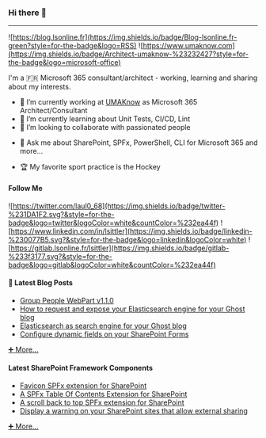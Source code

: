 ### Hi there 👋

---

![https://blog.lsonline.fr](https://img.shields.io/badge/Blog-lsonline.fr-green?style=for-the-badge&logo=RSS)
![https://www.umaknow.com](https://img.shields.io/badge/Architect-umaknow-%23232427?style=for-the-badge&logo=microsoft-office)

I'm a 🇫🇷 Microsoft 365 consultant/architect - working, learning and sharing about my interests.

<!--
**Laul0/Laul0** is a ✨ _special_ ✨ repository because its `README.md` (this file) appears on your GitHub profile.

Here are some ideas to get you started:
-->

- 🔭 I’m currently working at [UMAKnow](https://www.umaknow.com/) as Microsoft 365 Architect/Consultant
- 🌱 I’m currently learning about Unit Tests, CI/CD, Lint
- 👯 I’m looking to collaborate with passionated people
<!-- - 🤔 I’m looking for help with ... -->
- 💬 Ask me about SharePoint, SPFx, PowerShell, CLI for Microsoft 365 and more...
<!-- - 📫 How to reach me: ...
- 😄 Pronouns: ...
- ⚡ Fun fact: ... -->
- 🏆 My favorite sport practice is the Hockey


<!-- Available icons: https://gist.github.com/rxaviers/7360908 -->
#### Follow Me

![https://twitter.com/laul0_68](https://img.shields.io/badge/twitter-%231DA1F2.svg?&style=for-the-badge&logo=twitter&logoColor=white&countColor=%232ea44f)
![https://www.linkedin.com/in/lsittler](https://img.shields.io/badge/linkedin-%230077B5.svg?&style=for-the-badge&logo=linkedin&logoColor=white)
![https://gitlab.lsonline.fr/lsittler](https://img.shields.io/badge/gitlab-%233f3177.svg?&style=for-the-badge&logo=gitlab&logoColor=white&countColor=%232ea44f)

#### 📮 Latest Blog Posts

* [Group People WebPart v1.1.0](https://blog.lsonline.fr/2020/09/24/group-people-webpart/)
* [How to request and expose your Elasticsearch engine for your Ghost blog](https://blog.lsonline.fr/2020/07/17/how-to-request-and-expose-your-elasticsearch-engine-for-your-ghost-blog/)
* [Elasticsearch as search engine for your Ghost blog](https://blog.lsonline.fr/2020/07/08/elasticsearch-as-search-engine-for-your-ghost-blog/)
* [Configure dynamic fields on your SharePoint Forms](https://blog.lsonline.fr/2020/06/18/configure-dynamic-fields-on-your-sharepoint-forms/)

[➕ More...]()

#### Latest SharePoint Framework Components

* [Favicon SPFx extension for SharePoint](https://blog.lsonline.fr/2020/10/31/favicon-spfx-extension-for-sharepoint/)
* [A SPFx Table Of Contents Extension for SharePoint](https://blog.lsonline.fr/2020/05/13/a-spfx-table-of-contents-extension-for-sharepoint/)
* [A scroll back to top SPFx extension for SharePoint](https://blog.lsonline.fr/2020/02/27/a-scroll-back-to-top-spfx-extension-for-sharepoint/)
* [Display a warning on your SharePoint sites that allow external sharing](https://blog.lsonline.fr/2019/07/17/display-a-warning-on-your-sharepoint-sites-that-allow-external-sharing/)

[➕ More...](https://blog.lsonline.fr/tag/spfx/)
